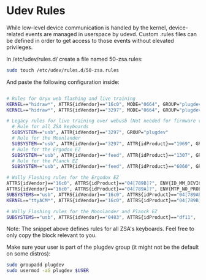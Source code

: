 # Udev  Rules


While low-level device communication is handled by the kernel, device-related events are managed in userspace by udevd. Custom .rules files can be defined in order to get access to those events without elevated privileges.

In /etc/udev/rules.d/ create a file named 50-zsa.rules:

```sh
sudo touch /etc/udev/rules.d/50-zsa.rules
```

And paste the following configuration inside:

```sh

# Rules for Oryx web flashing and live training
KERNEL=="hidraw*", ATTRS{idVendor}=="16c0", MODE="0664", GROUP="plugdev"
KERNEL=="hidraw*", ATTRS{idVendor}=="3297", MODE="0664", GROUP="plugdev"

# Legacy rules for live training over webusb (Not needed for firmware v21+)
  # Rule for all ZSA keyboards
  SUBSYSTEM=="usb", ATTR{idVendor}=="3297", GROUP="plugdev"
  # Rule for the Moonlander
  SUBSYSTEM=="usb", ATTR{idVendor}=="3297", ATTR{idProduct}=="1969", GROUP="plugdev"
  # Rule for the Ergodox EZ
  SUBSYSTEM=="usb", ATTR{idVendor}=="feed", ATTR{idProduct}=="1307", GROUP="plugdev"
  # Rule for the Planck EZ
  SUBSYSTEM=="usb", ATTR{idVendor}=="feed", ATTR{idProduct}=="6060", GROUP="plugdev"

# Wally Flashing rules for the Ergodox EZ
ATTRS{idVendor}=="16c0", ATTRS{idProduct}=="04[789B]?", ENV{ID_MM_DEVICE_IGNORE}="1"
ATTRS{idVendor}=="16c0", ATTRS{idProduct}=="04[789A]?", ENV{MTP_NO_PROBE}="1"
SUBSYSTEMS=="usb", ATTRS{idVendor}=="16c0", ATTRS{idProduct}=="04[789ABCD]?", MODE:="0666"
KERNEL=="ttyACM*", ATTRS{idVendor}=="16c0", ATTRS{idProduct}=="04[789B]?", MODE:="0666"

# Wally Flashing rules for the Moonlander and Planck EZ
SUBSYSTEMS=="usb", ATTRS{idVendor}=="0483", ATTRS{idProduct}=="df11",     MODE:="0666",     SYMLINK+="stm32_dfu"
```

Note: The snippet above defines rules for all ZSA's keyboards. Feel free to only copy the block relevant to you.

Make sure your user is part of the plugdev group (it might not be the default on some distros):

```sh
sudo groupadd plugdev
sudo usermod -aG plugdev $USER
```
